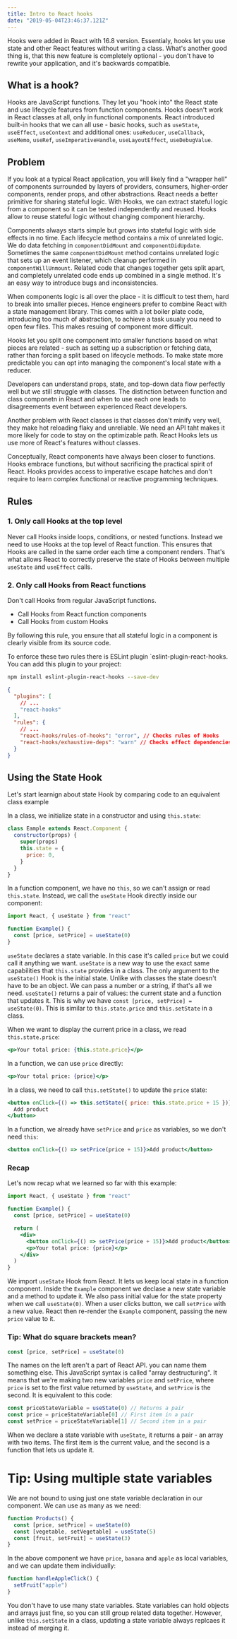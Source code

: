 ```yaml
---
title: Intro to React hooks
date: "2019-05-04T23:46:37.121Z"
---
```


Hooks were added in React with 16.8 version. Essentialy, hooks let you use state and other React features without writing a class. What's another good thing is, that this new feature is completely optional - you don't have to rewrite your application, and it's backwards compatible.

## What is a hook?

Hooks are JavaScript functions. They let you "hook into" the React state and use lifecycle features from function components. Hooks doesn't work in React classes at all, only in functional components. React introduced built-in hooks that we can all use - basic hooks, such as `useState`, `useEffect`, `useContext` and additional ones: `useReducer`, `useCallback`, `useMemo`, `useRef`, `useImperativeHandle`, `useLayoutEffect`, `useDebugValue`.

## Problem

If you look at a typical React application, you will likely find a "wrapper hell" of components surrounded by layers of providers, consumers, higher-order components, render props, and other abstractions. React needs a better primitive for sharing stateful logic. With Hooks, we can extract stateful logic from a component so it can be tested independently and reused. Hooks allow to reuse stateful logic without changing component hierarchy.

Components always starts simple but grows into stateful logic with side effects in no time. Each lifecycle method contains a mix of unrelated logic. We do data fetching in `componentDidMount` and `componentDidUpdate`. Sometimes the same `componentDidMount` method contains unrelated logic that sets up an event listener, which cleanup performed in `componentWillUnmount`. Related code that changes together gets split apart, and completely unrelated code ends up combined in a single method. It's an easy way to introduce bugs and inconsistencies.

When components logic is all over the place - it is difficult to test them, hard to break into smaller pieces. Hence engineers prefer to combine React with a state management library. This comes with a lot boiler plate code, introducing too much of abstraction, to achieve a task usualy you need to open few files. This makes resuing of component more difficult.

Hooks let you split one component into smaller functions based on what pieces are related - such as setting up a subscription or fetching data, rather than forcing a split based on lifecycle methods. To make state more predictable you can opt into managing the component's local state with a reducer.

Developers can understand props, state, and top-down data flow perfectly well but we still struggle with classes. The distinction between function and class componetn in React and when to use each one leads to disagreements event between experienced React developers.

Another problem with React classes is that classes don't minify very well, they make hot reloading flaky and unreliable. We need an API taht makes it more likely for code to stay on the optimizable path. React Hooks lets us use more of React's features without classes.

Conceptually, React components have always been closer to functions. Hooks embrace functions, but without sacrificing the practical spirit of React. Hooks provides access to imperative escape hatches and don't require to learn complex functional or reactive programming techniques.

## Rules

### 1. Only call Hooks at the top level

Never call Hooks inside loops, conditions, or nested functions. Instead we need to use Hooks at the top level of React function. This ensures that Hooks are called in the same order each time a component renders. That's what allows React to correctly preserve the state of Hooks between multiple `useState` and `useEffect` calls.

### 2. Only call Hooks from React functions

Don't call Hooks from regular JavaScript functions.

- Call Hooks from React function components
- Call Hooks from custom Hooks

By following this rule, you ensure that all stateful logic in a component is clearly visible from its source code.

To enforce these two rules there is ESLint plugin `eslint-plugin-react-hooks. You can add this plugin to your project:

```sh
npm install eslint-plugin-react-hooks --save-dev
```

```json
{
  "plugins": [
    // ...
    "react-hooks"
  ],
  "rules": {
    // ...
    "react-hooks/rules-of-hooks": "error", // Checks rules of Hooks
    "react-hooks/exhaustive-deps": "warn" // Checks effect dependencies.
  }
}
```

## Using the State Hook

Let's start learnign about state Hook by comparing code to an equivalent class example

In a class, we initialize state in a constructor and using `this.state`:

```jsx
class Eample extends React.Component {
  constructor(props) {
    super(props)
    this.state = {
      price: 0,
    }
  }
}
```

In a function component, we have no `this`, so we can't assign or read `this.state`. Instead, we call the `useState` Hook directly inside our component:

```jsx
import React, { useState } from "react"

function Example() {
  const [price, setPrice] = useState(0)
}
```

`useState` declares a state variable. In this case it's called `price` but we could call it anything we want. `useState` is a new way to use the exact same capabilities that `this.state` provides in a class. The only argument to the `useState()` Hook is the initial state. Unlike with classes the state doesn't have to be an object. We can pass a number or a string, if that's all we need. `useState()` returns a pair of values: the current state and a function that updates it. This is why we have `const [price, setPrice] = useState(0)`. This is similar to `this.state.price` and `this.setState` in a class.

When we want to display the current price in a class, we read `this.state.price`:

```jsx
<p>Your total price: {this.state.price}</p>
```

In a function, we can use `price` directly:

```jsx
<p>Your total price: {price}</p>
```

In a class, we need to call `this.setState()` to update the `price` state:

```jsx
<button onClick={() => this.setState({ price: this.state.price + 15 })}>
  Add product
</button>
```

In a function, we already have `setPrice` and `price` as variables, so we don't need `this`:

```jsx
<button onClick={() => setPrice(price + 15)}>Add product</button>
```

### Recap

Let's now recap what we learned so far with this example:

```jsx
import React, { useState } from "react"

function Example() {
  const [price, setPrice] = useState(0)

  return (
    <div>
      <button onClick={() => setPrice(price + 15)}>Add product</button>
      <p>Your total price: {price}</p>
    </div>
  )
}
```

We import `useState` Hook from React. It lets us keep local state in a function component. Inside the `Example` component we declase a new state variable and a method to update it. We also pass initial value for the state property when we call `useState(0)`. When a user clicks button, we call `setPrice` with a new value. React then re-render the `Example` component, passing the new `price` value to it.

### Tip: What do square brackets mean?

```jsx
const [price, setPrice] = useState(0)
```

The names on the left aren't a part of React API. you can name them something else. This JavaScript syntax is called "array destructuring". It means that we're making two new variables `price` and `setPrice`, where `price` is set to the first value returned by `useState`, and `setPrice` is the second. It is equivalent to this code:

```jsx
const priceStateVariable = useState(0) // Returns a pair
const price = priceStateVariable[0] // First item in a pair
const setPrice = priceStateVariable[1] // Second item in a pair
```

When we declare a state variable with `useState`, it returns a pair - an array with two items. The first item is the current value, and the second is a function that lets us update it.

# Tip: Using multiple state variables

We are not bound to using just one state variable declaration in our component. We can use as many as we need:

```jsx
function Products() {
  const [price, setPrice] = useState(0)
  const [vegetable, setVegetable] = useState(5)
  const [fruit, setFruit] = useState(3)
}
```

In the above component we have `price`, `banana` and `apple` as local variables, and we can update them individually:

```jsx
function handleAppleClick() {
  setFruit("apple")
}
```

You don't have to use many state variables. State variables can hold objects and arrays just fine, so you can still group related data together. However, unlike `this.setState` in a class, updating a state variable always replcaes it instead of merging it.

